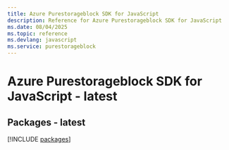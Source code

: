 ```yaml
---
title: Azure Purestorageblock SDK for JavaScript
description: Reference for Azure Purestorageblock SDK for JavaScript
ms.date: 08/04/2025
ms.topic: reference
ms.devlang: javascript
ms.service: purestorageblock
---
```

# Azure Purestorageblock SDK for JavaScript - latest
## Packages - latest
[!INCLUDE [packages](purestorageblock-index.md)]